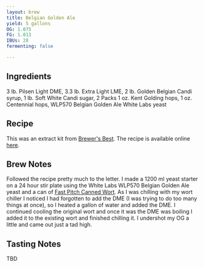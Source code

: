 ```yaml
---
layout: brew
title: Belgian Golden Ale
yield: 5 gallons
OG: 1.075
FG: 1.013
IBUs: 28
fermenting: false

---
```


## Ingredients
3 lb. Pilsen Light DME, 3.3 lb. Extra Light LME, 2 lb. Golden Belgian Candi syrup, 1 lb. Soft White Candi sugar, 2 Packs 1 oz. Kent Golding hops, 1 oz. Centennial hops, WLP570 Belgian Golden Ale White Labs yeast

## Recipe
This was an extract kit from [Brewer's Best](http://www.brewersbestkits.com).  The recipe is available online [here](http://www.brewersbestkits.com/assets/1020_belgiangoldenale_recipe.pdf).

## Brew Notes
Followed the recipe pretty much to the letter. I made a 1200 ml yeast starter on a 24 hour stir plate using the White Labs WLP570 Belgian Golden Ale yeast and a can of [Fast Pitch Canned Wort](https://www.northernbrewer.com/products/fast-pitch-canned-wort-4-pack). As I was chilling with my wort chiller I noticed I had forgotten to add the DME (I was trying to do too many things at once), so I heated a gallon of water and added the DME. I continued cooling the original wort and once it was the DME was boiling I added it to the existing wort and finished chilling it. I undershot my OG a little and came out just a tad high.

## Tasting Notes
TBD
